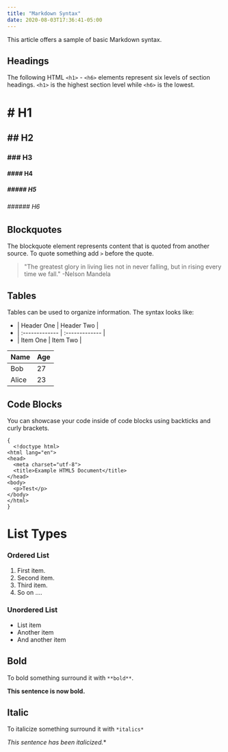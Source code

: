 ```yaml
---
title: "Markdown Syntax"
date: 2020-08-03T17:36:41-05:00
---
```

This article offers a sample of basic Markdown syntax.

<!--more-->

## Headings
The following HTML `<h1>` - `<h6>` elements represent six levels of section headings. `<h1>` is the highest section level while `<h6>` is the lowest.

# # H1
## ## H2
### ### H3
#### #### H4
##### ##### H5
###### ###### H6

## Blockquotes
The blockquote element represents content that is quoted from another source. To quote something add `>` before the quote.

> "The greatest glory in living lies not in never falling, but in rising every time we fall." -Nelson Mandela

## Tables
Tables can be used to organize information. The syntax looks like:
- | Header One     | Header Two     |
- | :------------- | :------------- |
- | Item One       | Item Two       |

| Name     | Age     |
| :------------- | :------------- |
| Bob      | 27       |
| Alice     | 23    |

## Code Blocks
You can showcase your code inside of code blocks using backticks and curly brackets.

```
{
  <!doctype html>
<html lang="en">
<head>
  <meta charset="utf-8">
  <title>Example HTML5 Document</title>
</head>
<body>
  <p>Test</p>
</body>
</html>
}
```

# List Types
### Ordered List
1. First item.
2. Second item.
3. Third item.
4. So on ....

### Unordered List
- List item
- Another item
- And another item

## Bold
To bold something surround it with `**bold**`.

**This sentence is now bold.**

## Italic
To italicize something surround it with `*italics*`

*This sentence has been italicized.**











<!--more-->
